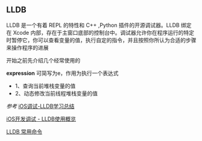 ## LLDB

LLDB 是一个有着 REPL 的特性和 C++ ,Python 插件的开源调试器。LLDB 绑定在 Xcode 内部，存在于主窗口底部的控制台中。调试器允许你在程序运行的特定时暂停它，你可以查看变量的值，执行自定的指令，并且按照你所认为合适的步骤来操作程序的进展

开始之前先介绍几个经常使用的

**expression**
可简写为e，作用为执行一个表达式
- 1、查询当前堆栈变量的值
- 2、动态修改当前线程堆栈变量的值














*参考*
[iOS调试-LLDB学习总结](https://www.jianshu.com/p/d6a0a5e39b0e)

[iOS开发调试 - LLDB使用概览](https://www.jianshu.com/p/67f08a4d8cf2)

[LLDB 常用命令](https://blog.csdn.net/u011374318/article/details/79648178)








